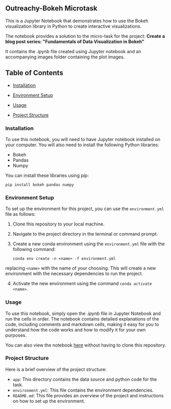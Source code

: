 ## Outreachy-Bokeh Microtask

This is a Jupyter Notebook that demonstrates how to use the Bokeh visualization library in Python to create interactive visualizations.

The notebook provides a solution to the micro-task for the project: **Create a blog post series: "Fundamentals of Data Visualization in Bokeh"**

It contains the .ipynb file created using Jupyter notebook and an accompanying images folder containing the plot images.

## Table of Contents

- <u>Installation</u>

- <u>Environment Setup</u>

- <u>Usage</u>

- <u>Project Structure</u>

### Installation

To use this notebook, you will need to have Jupyter notebook installed on your computer. You will also need to install the following Python libraries:

- Bokeh
- Pandas
- Numpy

You can install these libraries using pip:

    pip install bokeh pandas numpy

### Environment Setup

To set up the environment for this project, you can use the `environment.yml` file as follows:

1. Clone this repository to your local machine.
2. Navigate to the project directory in the terminal or command prompt.
3. Create a new conda environment using the `environment.yml` file with the following command:

    `conda env create -n <name> -f environment.yml`

replacing `<name>` with the name of your choosing. This will create a new environment with the necessary dependencies to run the project.

4. Activate the new environment using the command `conda activate <name>`.

### Usage

To use this notebook, simply open the *.ipynb* file in Jupyter Notebook and run the cells in order. The notebook contains detailed explanations of the code, including comments and markdown cells, making it easy for you to understand how the code works and how to modify it for your own purposes.

You can also view the notebook [here](https://nbviewer.org/github/Azaya89/Bokeh-microtask/blob/main/app/bokeh_micro_task.ipynb) without having to clone this repository.

### Project Structure

Here is a brief overview of the project structure:

- `app`: This directory contains the data source and python code for the task.
- `environment.yml`: This file contains the environment dependencies.
- `README.md`: This file provides an overview of the project and instructions on how to set up the environment.